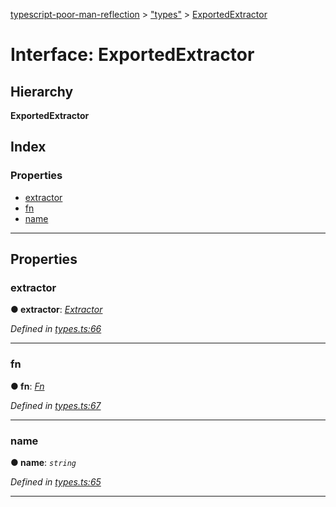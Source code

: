 [typescript-poor-man-reflection](../README.md) > ["types"](../modules/_types_.md) > [ExportedExtractor](../interfaces/_types_.exportedextractor.md)

# Interface: ExportedExtractor

## Hierarchy

**ExportedExtractor**

## Index

### Properties

* [extractor](_types_.exportedextractor.md#extractor)
* [fn](_types_.exportedextractor.md#fn)
* [name](_types_.exportedextractor.md#name)

---

## Properties

<a id="extractor"></a>

###  extractor

**● extractor**: *[Extractor](../modules/_types_.md#extractor)*

*Defined in [types.ts:66](https://github.com/cancerberoSgx/typescript-poor-man-reflection/blob/24513f8/src/types.ts#L66)*

___
<a id="fn"></a>

###  fn

**● fn**: *[Fn](../modules/_util_.md#fn)*

*Defined in [types.ts:67](https://github.com/cancerberoSgx/typescript-poor-man-reflection/blob/24513f8/src/types.ts#L67)*

___
<a id="name"></a>

###  name

**● name**: *`string`*

*Defined in [types.ts:65](https://github.com/cancerberoSgx/typescript-poor-man-reflection/blob/24513f8/src/types.ts#L65)*

___

